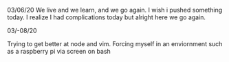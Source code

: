 03/06/20
We live and we learn, and we go again. I wish i pushed something today. I realize I had complications today but alright here we go again.


03/-08/20


Trying to get better at node and vim. Forcing myself in an enviornment such as a raspberry pi via
screen on bash